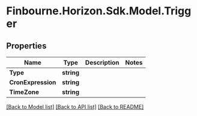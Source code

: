 # Finbourne.Horizon.Sdk.Model.Trigger

## Properties

Name | Type | Description | Notes
------------ | ------------- | ------------- | -------------
**Type** | **string** |  | 
**CronExpression** | **string** |  | 
**TimeZone** | **string** |  | 

[[Back to Model list]](../README.md#documentation-for-models) [[Back to API list]](../README.md#documentation-for-api-endpoints) [[Back to README]](../README.md)

